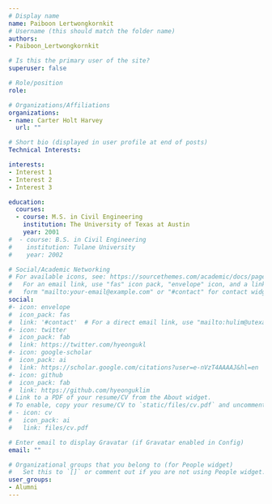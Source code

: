 ```yaml
---
# Display name
name: Paiboon Lertwongkornkit
# Username (this should match the folder name)
authors:
- Paiboon_Lertwongkornkit

# Is this the primary user of the site?
superuser: false

# Role/position
role:

# Organizations/Affiliations
organizations:
- name: Carter Holt Harvey
  url: ""

# Short bio (displayed in user profile at end of posts)
Technical Interests: 

interests:
- Interest 1
- Interest 2
- Interest 3

education:
  courses:
  - course: M.S. in Civil Engineering
    institution: The University of Texas at Austin
    year: 2001
#  - course: B.S. in Civil Engineering
#    institution: Tulane University
#    year: 2002

# Social/Academic Networking
# For available icons, see: https://sourcethemes.com/academic/docs/page-builder/#icons
#   For an email link, use "fas" icon pack, "envelope" icon, and a link in the
#   form "mailto:your-email@example.com" or "#contact" for contact widget.
social:
#- icon: envelope
#  icon_pack: fas
#  link: '#contact'  # For a direct email link, use "mailto:hulim@utexas.edu".
#- icon: twitter
#  icon_pack: fab
#  link: https://twitter.com/hyeongukl
#- icon: google-scholar
#  icon_pack: ai
#  link: https://scholar.google.com/citations?user=e-nVzT4AAAAJ&hl=en
#- icon: github
#  icon_pack: fab
#  link: https://github.com/hyeonguklim
# Link to a PDF of your resume/CV from the About widget.
# To enable, copy your resume/CV to `static/files/cv.pdf` and uncomment the lines below.
# - icon: cv
#   icon_pack: ai
#   link: files/cv.pdf

# Enter email to display Gravatar (if Gravatar enabled in Config)
email: ""

# Organizational groups that you belong to (for People widget)
#   Set this to `[]` or comment out if you are not using People widget.
user_groups:
- Alumni
---
```

